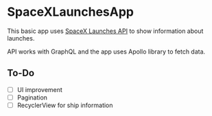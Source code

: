 
# SpaceXLaunchesApp

This basic app uses [SpaceX Launches API](https://api.spacex.land/graphql/) to show information about launches.

API works with GraphQL and the app uses Apollo library to fetch data.

## To-Do

- [ ]  UI improvement
- [ ]  Pagination
- [ ]  RecyclerView for ship information
